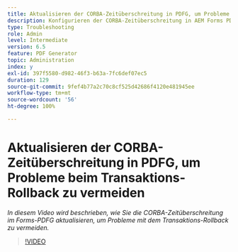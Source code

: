 ```yaml
---
title: Aktualisieren der CORBA-Zeitüberschreitung in PDFG, um Probleme beim Transaktions-Rollback zu vermeiden
description: Konfigurieren der CORBA-Zeitüberschreitung in AEM Forms PDF Generator, um Probleme im Zusammenhang mit dem Transaktions-Rollback zu beheben
type: Troubleshooting
role: Admin
level: Intermediate
version: 6.5
feature: PDF Generator
topic: Administration
index: y
exl-id: 397f5580-d982-46f3-b63a-7fc6def07ec5
duration: 129
source-git-commit: 9fef4b77a2c70c8cf525d42686f4120e481945ee
workflow-type: tm+mt
source-wordcount: '56'
ht-degree: 100%

---
```


# Aktualisieren der CORBA-Zeitüberschreitung in PDFG, um Probleme beim Transaktions-Rollback zu vermeiden

*In diesem Video wird beschrieben, wie Sie die CORBA-Zeitüberschreitung im Forms-PDFG aktualisieren, um Probleme mit dem Transaktions-Rollback zu vermeiden.*

>[!VIDEO](https://video.tv.adobe.com/v/335512?quality=12&learn=on)
